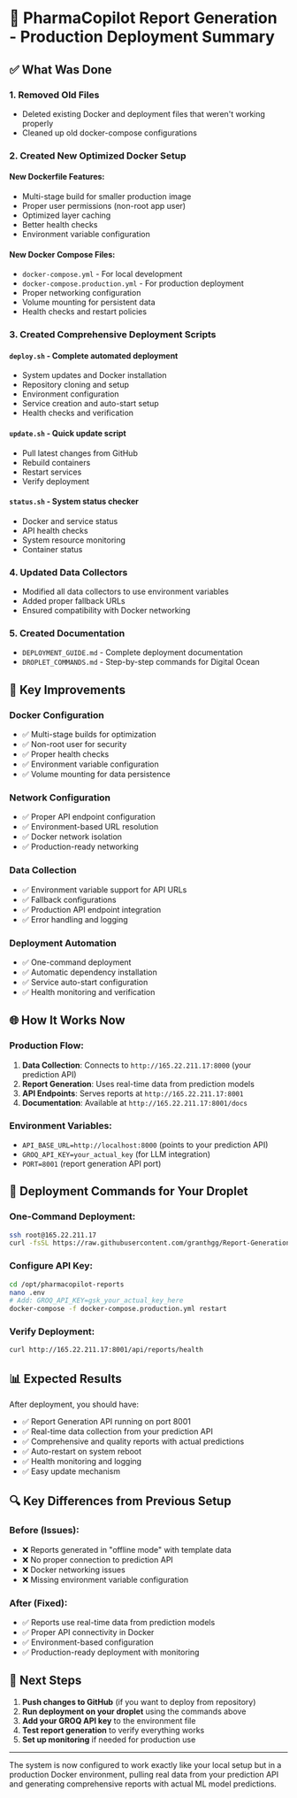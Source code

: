# 🚀 PharmaCopilot Report Generation - Production Deployment Summary

## ✅ What Was Done

### 1. **Removed Old Files**
- Deleted existing Docker and deployment files that weren't working properly
- Cleaned up old docker-compose configurations

### 2. **Created New Optimized Docker Setup**

#### New Dockerfile Features:
- Multi-stage build for smaller production image
- Proper user permissions (non-root app user)
- Optimized layer caching
- Better health checks
- Environment variable configuration

#### New Docker Compose Files:
- `docker-compose.yml` - For local development
- `docker-compose.production.yml` - For production deployment
- Proper networking configuration
- Volume mounting for persistent data
- Health checks and restart policies

### 3. **Created Comprehensive Deployment Scripts**

#### `deploy.sh` - Complete automated deployment
- System updates and Docker installation
- Repository cloning and setup
- Environment configuration
- Service creation and auto-start setup
- Health checks and verification

#### `update.sh` - Quick update script
- Pull latest changes from GitHub
- Rebuild containers
- Restart services
- Verify deployment

#### `status.sh` - System status checker
- Docker and service status
- API health checks  
- System resource monitoring
- Container status

### 4. **Updated Data Collectors**
- Modified all data collectors to use environment variables
- Added proper fallback URLs
- Ensured compatibility with Docker networking

### 5. **Created Documentation**
- `DEPLOYMENT_GUIDE.md` - Complete deployment documentation
- `DROPLET_COMMANDS.md` - Step-by-step commands for Digital Ocean

## 🔧 Key Improvements

### **Docker Configuration**
- ✅ Multi-stage builds for optimization
- ✅ Non-root user for security
- ✅ Proper health checks
- ✅ Environment variable configuration
- ✅ Volume mounting for data persistence

### **Network Configuration**
- ✅ Proper API endpoint configuration
- ✅ Environment-based URL resolution
- ✅ Docker network isolation
- ✅ Production-ready networking

### **Data Collection**
- ✅ Environment variable support for API URLs
- ✅ Fallback configurations
- ✅ Production API endpoint integration
- ✅ Error handling and logging

### **Deployment Automation**
- ✅ One-command deployment
- ✅ Automatic dependency installation
- ✅ Service auto-start configuration
- ✅ Health monitoring and verification

## 🌐 How It Works Now

### **Production Flow:**
1. **Data Collection**: Connects to `http://165.22.211.17:8000` (your prediction API)
2. **Report Generation**: Uses real-time data from prediction models
3. **API Endpoints**: Serves reports at `http://165.22.211.17:8001`
4. **Documentation**: Available at `http://165.22.211.17:8001/docs`

### **Environment Variables:**
- `API_BASE_URL=http://localhost:8000` (points to your prediction API)
- `GROQ_API_KEY=your_actual_key` (for LLM integration)
- `PORT=8001` (report generation API port)

## 🚀 Deployment Commands for Your Droplet

### **One-Command Deployment:**
```bash
ssh root@165.22.211.17
curl -fsSL https://raw.githubusercontent.com/granthgg/Report-Generation/main/deploy.sh -o deploy.sh && chmod +x deploy.sh && ./deploy.sh
```

### **Configure API Key:**
```bash
cd /opt/pharmacopilot-reports
nano .env
# Add: GROQ_API_KEY=gsk_your_actual_key_here
docker-compose -f docker-compose.production.yml restart
```

### **Verify Deployment:**
```bash
curl http://165.22.211.17:8001/api/reports/health
```

## 📊 Expected Results

After deployment, you should have:
- ✅ Report Generation API running on port 8001
- ✅ Real-time data collection from your prediction API
- ✅ Comprehensive and quality reports with actual predictions
- ✅ Auto-restart on system reboot
- ✅ Health monitoring and logging
- ✅ Easy update mechanism

## 🔍 Key Differences from Previous Setup

### **Before (Issues):**
- ❌ Reports generated in "offline mode" with template data
- ❌ No proper connection to prediction API
- ❌ Docker networking issues
- ❌ Missing environment variable configuration

### **After (Fixed):**
- ✅ Reports use real-time data from prediction models
- ✅ Proper API connectivity in Docker
- ✅ Environment-based configuration
- ✅ Production-ready deployment with monitoring

## 🎯 Next Steps

1. **Push changes to GitHub** (if you want to deploy from repository)
2. **Run deployment on your droplet** using the commands above
3. **Add your GROQ API key** to the environment file
4. **Test report generation** to verify everything works
5. **Set up monitoring** if needed for production use

---

The system is now configured to work exactly like your local setup but in a production Docker environment, pulling real data from your prediction API and generating comprehensive reports with actual ML model predictions.
